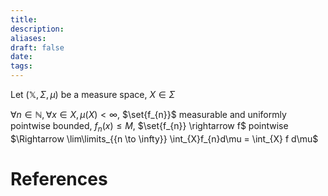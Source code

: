 ```yaml
---
title: 
description: 
aliases: 
draft: false
date: 
tags:
---
```


Let $(\mathbb{X},\Sigma, \mu)$ be a measure space, $X \in \Sigma$

 $\forall n \in \mathbb{N}, \forall x \in X, \mu (X) < \infty$, $\set{f_{n}}$ measurable and uniformly pointwise bounded,  $f_{n}(x) \leq M$, $\set{f_{n}} \rightarrow f$ pointwise $\Rightarrow \lim\limits_{{n \to \infty}} \int_{X}f_{n}d\mu = \int_{X} f d\mu$


# References
